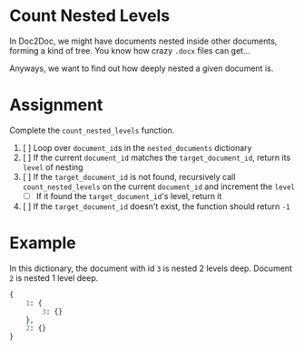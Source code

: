 # Count Nested Levels

In Doc2Doc, we might have documents nested inside other documents, forming a kind of tree. You know how crazy `.docx` files can get...

Anyways, we want to find out how deeply nested a given document is.

# Assignment

Complete the `count_nested_levels` function.

1.  [ ] Loop over `document_id`s in the `nested_documents` dictionary
2.  [ ] If the current `document_id` matches the `target_document_id`, return its `level` of nesting
3.  [ ] If the `target_document_id` is not found, recursively call `count_nested_levels` on the current `document_id` and increment the `level`
    *   [ ] If it found the `target_document_id`'s level, return it
4.  [ ] If the `target_document_id` doesn't exist, the function should return `-1`

# Example

In this dictionary, the document with id `3` is nested 2 levels deep. Document `2` is nested 1 level deep.

```python
{
    1: {
        3: {}
    },
    2: {}
}
```
